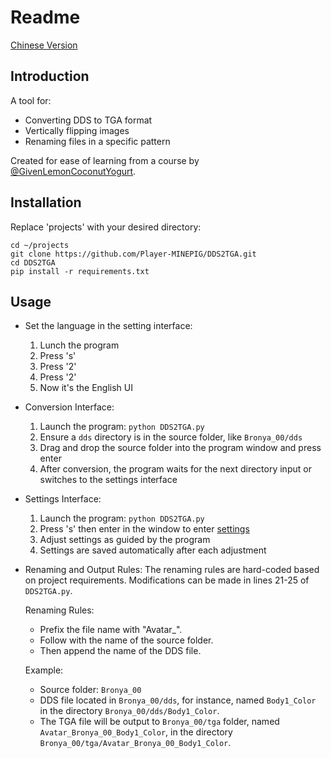# Readme

[Chinese Version]()

## Introduction

A tool for:
- Converting DDS to TGA format
- Vertically flipping images
- Renaming files in a specific pattern

Created for ease of learning from a course by [@GivenLemonCoconutYogurt](https://space.bilibili.com/32704665).

## Installation

Replace 'projects' with your desired directory:

```
cd ~/projects
git clone https://github.com/Player-MINEPIG/DDS2TGA.git
cd DDS2TGA
pip install -r requirements.txt
```

## Usage

- Set the language in the setting interface:
  1. Lunch the program
  2. Press 's'
  3. Press '2'
  4. Press '2'
  5. Now it's the English UI

- Conversion Interface:

  1. Launch the program: `python DDS2TGA.py`
  2. Ensure a `dds` directory is in the source folder, like `Bronya_00/dds`
  3. Drag and drop the source folder into the program window and press enter
  4. After conversion, the program waits for the next directory input or switches to the settings interface

- Settings Interface:
  1. Launch the program: `python DDS2TGA.py`
  2. Press 's' then enter in the window to enter [settings]()
  3. Adjust settings as guided by the program
  4. Settings are saved automatically after each adjustment

- Renaming and Output Rules:
  The renaming rules are hard-coded based on project requirements. Modifications can be made in lines 21-25 of `DDS2TGA.py`.

  Renaming Rules:

  - Prefix the file name with "Avatar_".
  - Follow with the name of the source folder.
  - Then append the name of the DDS file.

  Example:

  - Source folder: `Bronya_00`
  - DDS file located in `Bronya_00/dds`, for instance, named `Body1_Color` in the directory `Bronya_00/dds/Body1_Color`.
  - The TGA file will be output to `Bronya_00/tga` folder, named `Avatar_Bronya_00_Body1_Color`, in the directory `Bronya_00/tga/Avatar_Bronya_00_Body1_Color`.
